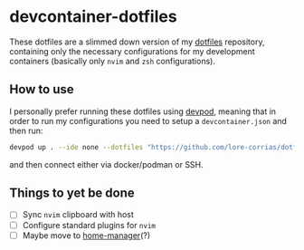 # devcontainer-dotfiles

These dotfiles are a slimmed down version of my [dotfiles](https://github.com/lore-corrias/dotifles) repository,
containing only the necessary configurations for my development containers
(basically only `nvim` and `zsh` configurations).


## How to use
I personally prefer running these dotfiles using [devpod](https://devpod.sh), meaning
that in order to run my configurations you need to setup a `devcontainer.json`
and then run:
```sh
devpod up . --ide none --dotfiles "https://github.com/lore-corrias/dotfiles/tree/devcontainers"
```

and then connect either via docker/podman or SSH.

## Things to yet be done

- [ ] Sync `nvim` clipboard with host
- [ ] Configure standard plugins for `nvim`
- [ ] Maybe move to [home-manager](https://alex.pearwin.com/2021/07/managing-dotfiles-with-nix/)(?)
